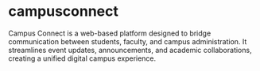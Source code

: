 # campusconnect
Campus Connect is a web-based platform designed to bridge communication between students, faculty, and campus administration. It streamlines event updates, announcements, and academic collaborations, creating a unified digital campus experience.
